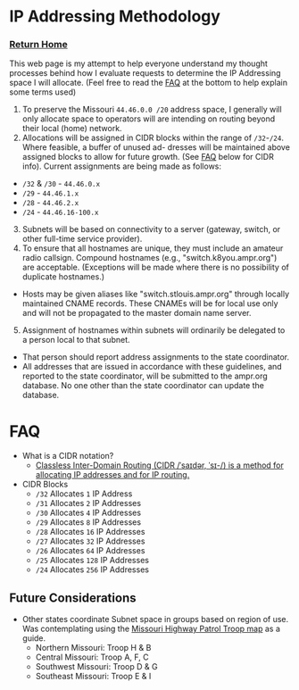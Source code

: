 # IP Addressing Methodology 
### [Return Home](index.md)

This web page is my attempt to help everyone understand my thought processes behind how I evaluate requests to determine the IP Addressing space I will allocate. (Feel free to read the [FAQ](#faq) at the bottom to help explain some terms used)


1. To preserve the Missouri `44.46.0.0 /20` address space, I generally will only allocate space to operators will are intending on routing beyond their local (home) network.
2. Allocations will be assigned in CIDR blocks within the range of `/32`-`/24`. Where feasible, a buffer of unused ad- dresses will be maintained above assigned blocks to allow for future growth. (See [FAQ](#faq) below for CIDR info).  Current assignments are being made as follows:
  * `/32` & `/30` - `44.46.0.x`
  * `/29` - `44.46.1.x`
  * `/28` - `44.46.2.x`
  * `/24` - `44.46.16-100.x`
3. Subnets will be based on connectivity to a server (gateway, switch, or other full-time service provider).
4. To ensure that all hostnames are unique, they must include an amateur radio callsign. Compound hostnames (e.g., "switch.k8you.ampr.org") are acceptable. (Exceptions will be made where there is no possibility of duplicate hostnames.)
  * Hosts may be given aliases like "switch.stlouis.ampr.org" through locally maintained CNAME records. These CNAMEs will be for local use only and will not be propagated to the master domain name server.
5. Assignment of hostnames within subnets will ordinarily be delegated to a person local to that subnet.
  * That person should report address assignments to the state coordinator.
  * All addresses that are issued in accordance with these guidelines, and reported to the state coordinator, will be submitted to the ampr.org database. No one other than the state coordinator can update the database.

# FAQ
* What is a CIDR notation?
  * [Classless Inter-Domain Routing (CIDR /ˈsaɪdər, ˈsɪ-/) is a method for allocating IP addresses and for IP routing.](https://en.wikipedia.org/wiki/Classless_Inter-Domain_Routing)
* CIDR Blocks
  * `/32` Allocates `1` IP Address
  * `/31` Allocates `2` IP Addresses
  * `/30` Allocates `4` IP Addresses
  * `/29` Allocates `8` IP Addresses
  * `/28` Allocates `16` IP Addresses
  * `/27` Allocates `32` IP Addresses
  * `/26` Allocates `64` IP Addresses
  * `/25` Allocates `128` IP Addresses
  * `/24` Allocates `256` IP Addresses

## Future Considerations
* Other states coordinate Subnet space in groups based on region of use.  Was contemplating using the [Missouri Highway Patrol Troop map](https://www.mshp.dps.missouri.gov/MSHPWeb/DevelopersPages/TroopHeadquarters/troopIndex.html) as a guide.
  * Northern Missouri: Troop H & B
  * Central Missouri: Troop A, F, C
  * Southwest Missouri: Troop D & G
  * Southeast Missouri: Troop E & I

